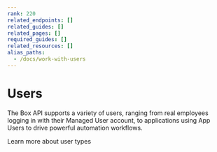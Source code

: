 ```yaml
---
rank: 220
related_endpoints: []
related_guides: []
related_pages: []
required_guides: []
related_resources: []
alias_paths: 
  - /docs/work-with-users 
---
```


# Users

The Box API supports a variety of users, ranging from real employees logging in
with their Managed User account, to applications using App Users to drive
powerful automation workflows.

<CTA to='g://authentication/user-types'>
  Learn more about user types
</CTA>
